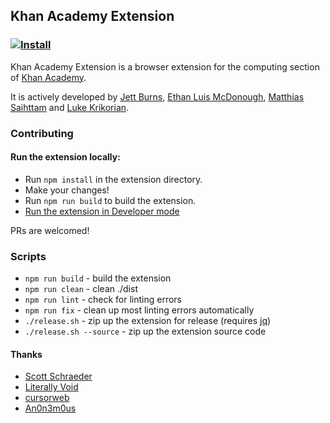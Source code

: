 ## Khan Academy Extension
### [![Install](https://storage.googleapis.com/chrome-gcs-uploader.appspot.com/image/WlD8wC6g8khYWPJUsQceQkhXSlv1/iNEddTyWiMfLSwFD6qGq.png)](https://chrome.google.com/webstore/detail/the-khan-academy-extensio/gniggljddhajnfbkjndcgnomkddfcial)
Khan Academy Extension is a browser extension for the computing section of [Khan Academy](https://khanacademy.org).


It is actively developed by [Jett Burns](https://github.com/jettburns14), [Ethan Luis McDonough](https://github.com/EthanLuisMcDonough), [Matthias Saihttam](https://github.com/MatthiasSaihttam) and [Luke Krikorian](https://github.com/lukekrikorian).

### Contributing
#### Run the extension locally:
* Run `npm install` in the extension directory.
* Make your changes!
* Run `npm run build` to build the extension.
* [Run the extension in Developer mode](https://developer.chrome.com/extensions/getstarted#unpacked)

PRs are welcomed!

### Scripts
* `npm run build` - build the extension
* `npm run clean` - clean ./dist
* `npm run lint` - check for linting errors
* `npm run fix` - clean up most linting errors automatically
* `./release.sh` - zip up the extension for release (requires [jq](https://github.com/stedolan/jq))
* `./release.sh --source` - zip up the extension source code

#### Thanks
* [Scott Schraeder](https://github.com/CosignCosine)
* [Literally Void](https://github.com/LiterallyVoid)
* [cursorweb](https://github.com/cursorweb)
* [An0n3m0us](https://github.com/An0n3m0us)

